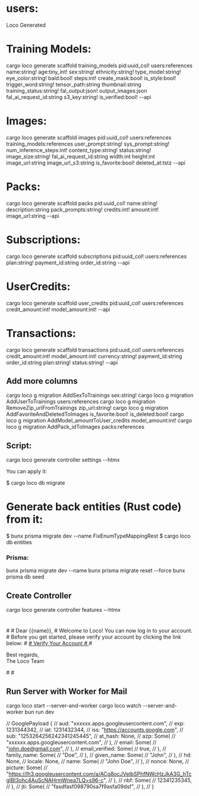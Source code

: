 # users:

Loco Generated

# Training Models:

cargo loco generate scaffold training_models pid:uuid_col! users:references name:string! age:tiny_int! sex:string! ethnicity:string! type_model:string! eye_color:string! bald:bool! steps:int! create_mask:bool! is_style:bool! trigger_word:string! tensor_path:string thumbnail:string training_status:string! fal_output:json! output_images:json fal_ai_request_id:string s3_key:string! is_verified:bool! --api

# Images:

cargo loco generate scaffold images pid:uuid_col! users:references training_models:references user_prompt:string! sys_prompt:string! num_inference_steps:int! content_type:string! status:string! image_size:string! fal_ai_request_id:string width:int height:int image_url:string image_url_s3:string is_favorite:bool! deleted_at:tstz --api

<!-- ========================================== -->

# Packs:

cargo loco generate scaffold packs pid:uuid_col! name:string! description:string pack_prompts:string! credits:int! amount:int! image_url:string --api

# Subscriptions:

cargo loco generate scaffold subscriptions pid:uuid_col! users:references plan:string! payment_id:string order_id:string --api

# UserCredits:

cargo loco generate scaffold user_credits pid:uuid_col! users:references credit_amount:int! model_amount:int! --api

# Transactions:

cargo loco generate scaffold transactions pid:uuid_col! users:references credit_amount:int! model_amount:int! currency:string! payment_id:string order_id:string plan:string! status:string! --api

## Add more columns

cargo loco g migration AddSexToTrainings sex:string!
cargo loco g migration AddUserToTrainings users:references
cargo loco g migration RemoveZip_urlFromTrainings zip_url:string!
cargo loco g migration AddFavoriteAndDeletedToImages is_favorite:bool! is_deleted:bool!
cargo loco g migration AddModel_amountToUser_credits model_amount:int!
cargo loco g migration AddPack_idToImages packs:references

## Script:

cargo loco generate controller settings --htmx

You can apply it:

$ cargo loco db migrate

# Generate back entities (Rust code) from it:

$ bunx prisma migrate dev --name FixEnumTypeMappingRest
$ cargo loco db entities

### Prisma:

bunx prisma migrate dev --name <Name the migration>
bunx prisma migrate reset --force
bunx prisma db seed

## Create Controller

cargo loco generate controller features --htmx

#

<html>
  #
  <body>
    # Dear {{name}}, # Welcome to Loco! You can now log in to your account. # Before you get
    started, please verify your account by clicking the link below: #
    <a href="{{domain}}/api/auth/verify/{{verifyToken}}"> # Verify Your Account # </a> #
    <p>Best regards,<br />The Loco Team</p>
    #
  </body>

</html>
  #

## Run Server with Worker for Mail

cargo loco start --server-and-worker
cargo loco watch --server-and-worker
bun run dev

// GooglePayload {
// aud: "xxxxxx.apps.googleusercontent.com",
// exp: 1231344342,
// iat: 1231432344,
// iss: "https://accounts.google.com",
// sub: "1253264256242341245445",
// at_hash: None,
// azp: Some(
// "xxxxxx.apps.googleusercontent.com",
// ),
// email: Some(
// "john.doe@gmail.com",
// ),
// email_verified: Some(
// true,
// ),
// family_name: Some(
// "Doe",
// ),
// given_name: Some(
// "John",
// ),
// hd: None,
// locale: None,
// name: Some(
// "John Doe",
// ),
// nonce: None,
// picture: Some(
// "https://lh3.googleusercontent.com/a/ACg8ocJVeIbSPhfNWcHzJkA3G_hTcgIBl3ohc4AuScNAHrmWnea7LQ=s96-c",
// ),
// nbf: Some(
// 12341235345,
// ),
// jti: Some(
// "fasdfasf098790sa7f9asfa09dsf",
// ),
// }
